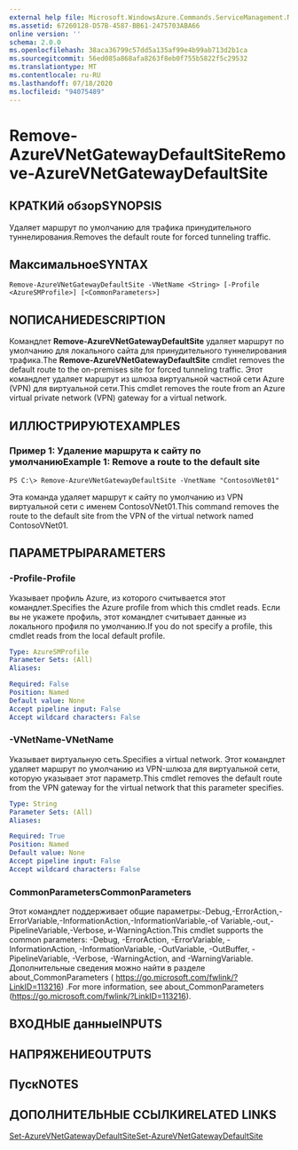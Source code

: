 ```yaml
---
external help file: Microsoft.WindowsAzure.Commands.ServiceManagement.Network.dll-Help.xml
ms.assetid: 67260128-D57B-4587-BB61-2475703ABA66
online version: ''
schema: 2.0.0
ms.openlocfilehash: 38aca36799c57dd5a135af99e4b99ab713d2b1ca
ms.sourcegitcommit: 56ed085a868afa8263f8eb0f755b5822f5c29532
ms.translationtype: MT
ms.contentlocale: ru-RU
ms.lasthandoff: 07/18/2020
ms.locfileid: "94075489"
---
```

# <span data-ttu-id="101e5-101">Remove-AzureVNetGatewayDefaultSite</span><span class="sxs-lookup"><span data-stu-id="101e5-101">Remove-AzureVNetGatewayDefaultSite</span></span>

## <span data-ttu-id="101e5-102">КРАТКИй обзор</span><span class="sxs-lookup"><span data-stu-id="101e5-102">SYNOPSIS</span></span>
<span data-ttu-id="101e5-103">Удаляет маршрут по умолчанию для трафика принудительного туннелирования.</span><span class="sxs-lookup"><span data-stu-id="101e5-103">Removes the default route for forced tunneling traffic.</span></span>

## <span data-ttu-id="101e5-104">Максимальное</span><span class="sxs-lookup"><span data-stu-id="101e5-104">SYNTAX</span></span>

```
Remove-AzureVNetGatewayDefaultSite -VNetName <String> [-Profile <AzureSMProfile>] [<CommonParameters>]
```

## <span data-ttu-id="101e5-105">NОПИСАНИЕ</span><span class="sxs-lookup"><span data-stu-id="101e5-105">DESCRIPTION</span></span>
<span data-ttu-id="101e5-106">Командлет **Remove-AzureVNetGatewayDefaultSite** удаляет маршрут по умолчанию для локального сайта для принудительного туннелирования трафика.</span><span class="sxs-lookup"><span data-stu-id="101e5-106">The **Remove-AzureVNetGatewayDefaultSite** cmdlet removes the default route to the on-premises site for forced tunneling traffic.</span></span>
<span data-ttu-id="101e5-107">Этот командлет удаляет маршрут из шлюза виртуальной частной сети Azure (VPN) для виртуальной сети.</span><span class="sxs-lookup"><span data-stu-id="101e5-107">This cmdlet removes the route from an Azure virtual private network (VPN) gateway for a virtual network.</span></span>

## <span data-ttu-id="101e5-108">ИЛЛЮСТРИРУЮТ</span><span class="sxs-lookup"><span data-stu-id="101e5-108">EXAMPLES</span></span>

### <span data-ttu-id="101e5-109">Пример 1: Удаление маршрута к сайту по умолчанию</span><span class="sxs-lookup"><span data-stu-id="101e5-109">Example 1: Remove a route to the default site</span></span>
```
PS C:\> Remove-AzureVNetGatewayDefaultSite -VnetName "ContosoVNet01"
```

<span data-ttu-id="101e5-110">Эта команда удаляет маршрут к сайту по умолчанию из VPN виртуальной сети с именем ContosoVNet01.</span><span class="sxs-lookup"><span data-stu-id="101e5-110">This command removes the route to the default site from the VPN of the virtual network named ContosoVNet01.</span></span>

## <span data-ttu-id="101e5-111">ПАРАМЕТРЫ</span><span class="sxs-lookup"><span data-stu-id="101e5-111">PARAMETERS</span></span>

### <span data-ttu-id="101e5-112">-Profile</span><span class="sxs-lookup"><span data-stu-id="101e5-112">-Profile</span></span>
<span data-ttu-id="101e5-113">Указывает профиль Azure, из которого считывается этот командлет.</span><span class="sxs-lookup"><span data-stu-id="101e5-113">Specifies the Azure profile from which this cmdlet reads.</span></span>
<span data-ttu-id="101e5-114">Если вы не укажете профиль, этот командлет считывает данные из локального профиля по умолчанию.</span><span class="sxs-lookup"><span data-stu-id="101e5-114">If you do not specify a profile, this cmdlet reads from the local default profile.</span></span>

```yaml
Type: AzureSMProfile
Parameter Sets: (All)
Aliases: 

Required: False
Position: Named
Default value: None
Accept pipeline input: False
Accept wildcard characters: False
```

### <span data-ttu-id="101e5-115">-VNetName</span><span class="sxs-lookup"><span data-stu-id="101e5-115">-VNetName</span></span>
<span data-ttu-id="101e5-116">Указывает виртуальную сеть.</span><span class="sxs-lookup"><span data-stu-id="101e5-116">Specifies a virtual network.</span></span>
<span data-ttu-id="101e5-117">Этот командлет удаляет маршрут по умолчанию из VPN-шлюза для виртуальной сети, которую указывает этот параметр.</span><span class="sxs-lookup"><span data-stu-id="101e5-117">This cmdlet removes the default route from the VPN gateway for the virtual network that this parameter specifies.</span></span>

```yaml
Type: String
Parameter Sets: (All)
Aliases: 

Required: True
Position: Named
Default value: None
Accept pipeline input: False
Accept wildcard characters: False
```

### <span data-ttu-id="101e5-118">CommonParameters</span><span class="sxs-lookup"><span data-stu-id="101e5-118">CommonParameters</span></span>
<span data-ttu-id="101e5-119">Этот командлет поддерживает общие параметры:-Debug,-ErrorAction,-ErrorVariable,-InformationAction,-InformationVariable,-of Variable,-out,-PipelineVariable,-Verbose, и-WarningAction.</span><span class="sxs-lookup"><span data-stu-id="101e5-119">This cmdlet supports the common parameters: -Debug, -ErrorAction, -ErrorVariable, -InformationAction, -InformationVariable, -OutVariable, -OutBuffer, -PipelineVariable, -Verbose, -WarningAction, and -WarningVariable.</span></span> <span data-ttu-id="101e5-120">Дополнительные сведения можно найти в разделе about_CommonParameters ( https://go.microsoft.com/fwlink/?LinkID=113216) .</span><span class="sxs-lookup"><span data-stu-id="101e5-120">For more information, see about_CommonParameters (https://go.microsoft.com/fwlink/?LinkID=113216).</span></span>

## <span data-ttu-id="101e5-121">ВХОДНЫЕ данные</span><span class="sxs-lookup"><span data-stu-id="101e5-121">INPUTS</span></span>

## <span data-ttu-id="101e5-122">НАПРЯЖЕНИЕ</span><span class="sxs-lookup"><span data-stu-id="101e5-122">OUTPUTS</span></span>

## <span data-ttu-id="101e5-123">Пуск</span><span class="sxs-lookup"><span data-stu-id="101e5-123">NOTES</span></span>

## <span data-ttu-id="101e5-124">ДОПОЛНИТЕЛЬНЫЕ ССЫЛКИ</span><span class="sxs-lookup"><span data-stu-id="101e5-124">RELATED LINKS</span></span>

[<span data-ttu-id="101e5-125">Set-AzureVNetGatewayDefaultSite</span><span class="sxs-lookup"><span data-stu-id="101e5-125">Set-AzureVNetGatewayDefaultSite</span></span>](./Set-AzureVNetGatewayDefaultSite.md)
